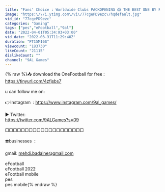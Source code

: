 ```yaml
---
title: "Fans' Choice : Worldwide Clubs PACKOPENING 😱 THE BEST ONE BY FAR"
image: "https:\/\/i.ytimg.com\/vi\/77cgePD9ezc\/hqdefault.jpg"
vid_id: "77cgePD9ezc"
categories: "Gaming"
tags: ["pes","eFootball","9al"]
date: "2022-04-01T05:34:03+03:00"
vid_date: "2022-03-31T11:29:40Z"
duration: "PT15M16S"
viewcount: "183730"
likeCount: "21115"
dislikeCount: ""
channel: "9AL Games"
---
```

{% raw %}📥 download the OneFootball for free : <br /><a rel="nofollow" target="blank" href="https://tinyurl.com/4zfjsbs7">https://tinyurl.com/4zfjsbs7</a><br /><br />u can follow me on:<br /><br />👉Instagram  : <a rel="nofollow" target="blank" href="https://www.instagram.com/9al_games/">https://www.instagram.com/9al_games/</a><br /><br />▶️ Twitter: <br /><a rel="nofollow" target="blank" href="https://twitter.com/9ALGames?s=09">https://twitter.com/9ALGames?s=09</a><br /><br />□□□□□□□□□□□□□□□□□□□□<br /><br />☎️businesses  : <br /><br />gmail: mehdi.badaine@gmail.com<br /><br />eFootball <br />eFootball 2022<br />eFootball mobile <br />pes<br />pes mobile{% endraw %}
